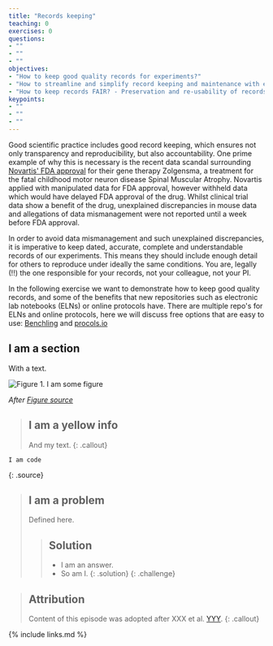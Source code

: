 ```yaml
---
title: "Records keeping"
teaching: 0
exercises: 0
questions:
- ""
- ""
- ""
objectives:
- "How to keep good quality records for experiments?"
- "How to streamline and simplify record keeping and maintenance with electronic lab notebooks and online protocols?"
- "How to keep records FAIR? - Preservation and re-usability of records"
keypoints:
- ""
- ""
- ""
---
```


Good scientific practice includes good record keeping, which ensures not only transparency and reproducibility, but also accountability. One prime example of why this is necessary is the recent data scandal surrounding [Novartis' FDA approval](https://www.biopharmadive.com/news/novartis-gene-therapy-application-contained-manipulated-data-fda-says/560346/) for their gene therapy Zolgensma, a treatment for the fatal childhood motor neuron disease Spinal Muscular Atrophy. Novartis applied with manipulated data for FDA approval, however withheld data which would have delayed FDA approval of the drug. Whilst clinical trial data show a benefit of the drug, unexplained discrepancies in mouse data and allegations of data mismanagement were not reported until a week before FDA approval.

In order to avoid data mismanagement and such unexplained discrepancies, it is imperative to keep dated, accurate, complete and understandable records of our experiments. This means they should include enough detail for others to reproduce under ideally the same conditions. You are, legally (!!) the one responsible for your records, not your colleague, not your PI.

In the following exercise we want to demonstrate how to keep good quality records, and some of the benefits that new repositories such as electronic lab notebooks (ELNs) or online protocols have. There are multiple repo's for ELNs and online protocols, here we will discuss free options that are easy to use: [Benchling](https://www.benchling.com/) and  [procols.io](https://www.protocols.io/welcome)

## I am a section

With a text.

![Figure 1. I am some figure](../fig/figure_file.jpg)

*After [Figure source](https://www.figure.link/)*


> ## I am a yellow info
>
> And my text.
{: .callout}


~~~
I am code
~~~
{: .source}


> ## I am a problem
>
> Defined here.
>
>> ## Solution
>>
>> *   I am an answer.
>> *   So am I.
> {: .solution}
{: .challenge}


> ## Attribution
> Content of this episode was adopted after XXX et al.
> [YYY](https://biodare2.ed.ac.uk).
{: .callout}


{% include links.md %}
